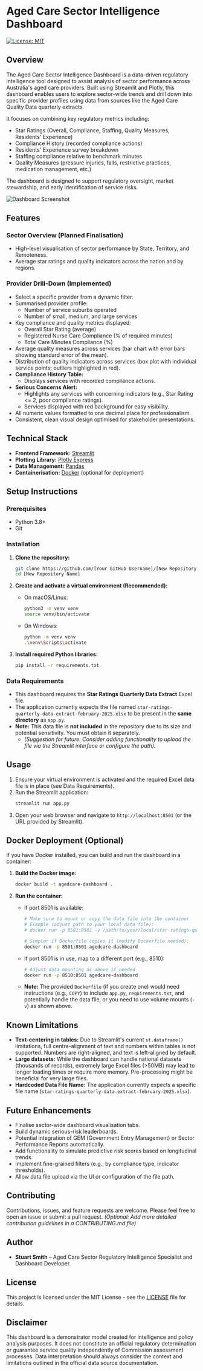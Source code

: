 # Aged Care Sector Intelligence Dashboard

[![License: MIT](https://img.shields.io/badge/License-MIT-yellow.svg)](https://opensource.org/licenses/MIT)
<!-- Optional: Add other badges like build status if you set up CI properly -->

## Overview

The Aged Care Sector Intelligence Dashboard is a data-driven regulatory intelligence tool designed to assist analysis of sector performance across Australia's aged care providers. Built using Streamlit and Plotly, this dashboard enables users to explore sector-wide trends and drill down into specific provider profiles using data from sources like the Aged Care Quality Data quarterly extracts.

It focuses on combining key regulatory metrics including:

*   Star Ratings (Overall, Compliance, Staffing, Quality Measures, Residents' Experience)
*   Compliance History (recorded compliance actions)
*   Residents' Experience survey breakdown
*   Staffing compliance relative to benchmark minutes
*   Quality Measures (pressure injuries, falls, restrictive practices, medication management, etc.)

The dashboard is designed to support regulatory oversight, market stewardship, and early identification of service risks.

<!-- Optional: Add a screenshot here -->
![Dashboard Screenshot](screenshot.png)

## Features

### Sector Overview (Planned Finalisation)

*   High-level visualisation of sector performance by State, Territory, and Remoteness.
*   Average star ratings and quality indicators across the nation and by regions.

### Provider Drill-Down (Implemented)

*   Select a specific provider from a dynamic filter.
*   Summarised provider profile:
    *   Number of service suburbs operated
    *   Number of small, medium, and large services
*   Key compliance and quality metrics displayed:
    *   Overall Star Rating (average)
    *   Registered Nurse Care Compliance (% of required minutes)
    *   Total Care Minutes Compliance (%)
*   Average quality measures across services (bar chart with error bars showing standard error of the mean).
*   Distribution of quality indicators across services (box plot with individual service points; outliers highlighted in red).
*   **Compliance History Table:**
    *   Displays services with recorded compliance actions.
*   **Serious Concerns Alert:**
    *   Highlights any services with concerning indicators (e.g., Star Rating <= 2, poor compliance ratings).
    *   Services displayed with red background for easy visibility.
*   All numeric values formatted to one decimal place for professionalism.
*   Consistent, clean visual design optimised for stakeholder presentations.

## Technical Stack

*   **Frontend Framework:** [Streamlit](https://streamlit.io/)
*   **Plotting Library:** [Plotly Express](https://plotly.com/python/plotly-express/)
*   **Data Management:** [Pandas](https://pandas.pydata.org/)
*   **Containerisation:** [Docker](https://www.docker.com/) (optional for deployment)

## Setup Instructions

### Prerequisites

*   Python 3.8+
*   Git

### Installation

1.  **Clone the repository:**
    ```bash
    git clone https://github.com/[Your GitHub Username]/[New Repository Name].git
    cd [New Repository Name]
    ```

2.  **Create and activate a virtual environment (Recommended):**
    *   On macOS/Linux:
        ```bash
        python3 -m venv venv
        source venv/bin/activate
        ```
    *   On Windows:
        ```bash
        python -m venv venv
        .\venv\Scripts\activate
        ```

3.  **Install required Python libraries:**
    ```bash
    pip install -r requirements.txt
    ```

### Data Requirements

*   This dashboard requires the **Star Ratings Quarterly Data Extract** Excel file.
*   The application currently expects the file named `star-ratings-quarterly-data-extract-february-2025.xlsx` to be present in the **same directory** as `app.py`.
*   **Note:** This data file is **not included** in the repository due to its size and potential sensitivity. You must obtain it separately.
    *   *(Suggestion for future: Consider adding functionality to upload the file via the Streamlit interface or configure the path).*

## Usage

1.  Ensure your virtual environment is activated and the required Excel data file is in place (see Data Requirements).
2.  Run the Streamlit application:
    ```bash
    streamlit run app.py
    ```
3.  Open your web browser and navigate to `http://localhost:8501` (or the URL provided by Streamlit).

## Docker Deployment (Optional)

If you have Docker installed, you can build and run the dashboard in a container:

1.  **Build the Docker image:**
    ```bash
    docker build -t agedcare-dashboard .
    ```

2.  **Run the container:**
    *   If port 8501 is available:
        ```bash
        # Make sure to mount or copy the data file into the container
        # Example (adjust path to your local data file):
        # docker run -p 8501:8501 -v /path/to/your/local/star-ratings-quarterly-data-extract-february-2025.xlsx:/app/star-ratings-quarterly-data-extract-february-2025.xlsx agedcare-dashboard

        # Simpler if Dockerfile copies it (modify Dockerfile needed):
        docker run -p 8501:8501 agedcare-dashboard
        ```
    *   If port 8501 is in use, map to a different port (e.g., 8510):
        ```bash
        # Adjust data mounting as above if needed
        docker run -p 8510:8501 agedcare-dashboard
        ```
    *   **Note:** The provided `Dockerfile` (if you create one) would need instructions (e.g., `COPY`) to include `app.py`, `requirements.txt`, and potentially handle the data file, or you need to use volume mounts (`-v`) as shown above.

## Known Limitations

*   **Text-centering in tables:** Due to Streamlit's current `st.dataframe()` limitations, full centre-alignment of text and numbers within tables is not supported. Numbers are right-aligned, and text is left-aligned by default.
*   **Large datasets:** While the dashboard can handle national datasets (thousands of records), extremely large Excel files (>50MB) may lead to longer loading times or require more memory. Pre-processing might be beneficial for very large files.
*   **Hardcoded Data File Name:** The application currently expects a specific file name (`star-ratings-quarterly-data-extract-february-2025.xlsx`).

## Future Enhancements

*   Finalise sector-wide dashboard visualisation tabs.
*   Build dynamic serious-risk leaderboards.
*   Potential integration of GEM (Government Entry Management) or Sector Performance Reports automatically.
*   Add functionality to simulate predictive risk scores based on longitudinal trends.
*   Implement fine-grained filters (e.g., by compliance type, indicator thresholds).
*   Allow data file upload via the UI or configuration of the file path.

## Contributing

Contributions, issues, and feature requests are welcome. Please feel free to open an issue or submit a pull request.
*(Optional: Add more detailed contribution guidelines in a CONTRIBUTING.md file)*

## Author

*   **Stuart Smith** – Aged Care Sector Regulatory Intelligence Specialist and Dashboard Developer.

## License

This project is licensed under the MIT License - see the [LICENSE](LICENSE) file for details.

## Disclaimer

This dashboard is a demonstrator model created for intelligence and policy analysis purposes. It does not constitute an official regulatory determination or guarantee service quality independently of Commission assessment processes. Data interpretation should always consider the context and limitations outlined in the official data source documentation.
